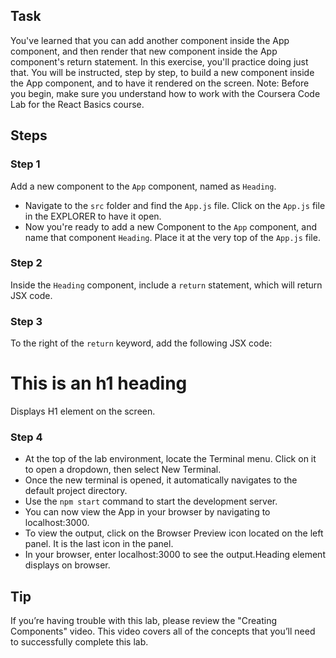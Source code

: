 
## Task

You've learned that you can add another component inside the App component, and then render that new component inside the App component's return statement. 
In this exercise, you'll practice doing just that. You will be instructed, step by step, to build a new component inside the App component, and to have it rendered on the screen.
Note: Before you begin, make sure you understand how to work with the Coursera Code Lab for the React Basics course.

## Steps

### **Step 1**

Add a new component to the `App` component, named as `Heading`.

- Navigate to the `src` folder and find the `App.js` file. Click on the `App.js` file in the EXPLORER to have it open.
- Now you're ready to add a new Component to the `App` component, and name that component `Heading`. Place it at the very top of the `App.js` file.

### **Step 2**

Inside the `Heading` component, include a `return` statement, which will return JSX code.
### **Step 3**

To the right of the `return` keyword, add the following JSX code: <h1>This is an h1 heading</h1> Displays H1 element on the screen.

### **Step 4**

- At the top of the lab environment, locate the Terminal menu. Click on it to open a dropdown, then select New Terminal.
- Once the new terminal is opened, it automatically navigates to the default project directory.
- Use the  `npm start` command to start the development server.
- You can now view the App in your browser by navigating to localhost:3000.
- To view the output, click on the Browser Preview icon located on the left panel. It is the last icon in the panel.
- In your browser, enter localhost:3000 to see the output.Heading element displays on browser.

## **Tip**

If you’re having trouble with this lab, please review the "Creating Components" video. This video covers all of the concepts that you’ll need to successfully complete this lab.
